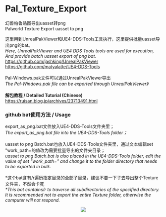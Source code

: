 # Pal_Texture_Export
幻兽帕鲁贴图导出uasset转png<br>
Palworld Texture Export uasset to png

这里用到UnrealPakViewer和UE4-DDS-Tools工具执行，这里提供批量uasset导出png的bat。<br>
<i>Here, UnrealPakViewer and UE4 DDS Tools tools are used for execution, And provide batch uasset export of png bat.</i><br>
https://github.com/jashking/UnrealPakViewer<br>
https://github.com/matyalatte/UE4-DDS-Tools<br>
<br>
Pal-Windows.pak文件可以通过UnrealPakViewer导出<br>
<i>The Pal-Windows.pak file can be exported through UnrealPakViewer》</i><br>
<br>
<b>解包教程 / Detailed Tutorial (Chinese)</b><br>
https://ruisan.blog.jp/archives/23713491.html

### github bat使用方法 / Usage
export_as_png.bat文件放入UE4-DDS-Tools文件夹里；<br>
<i>The export_as_png.bat file into the UE4-DDS-Tools folder；</i><br>
<br>
uasset to png Batch.bat也放入UE4-DDS-Tools文件夹里，通过文本编辑set "work_path=的值改为需要批量导出的文件夹目录；<br>
<i>uasset to png Batch.bat is also placed in the UE4-DDS-Tools folder, edit the value of set "work_path=" and change it to the folder directory that needs to be exported in bulk.</i><br>
<br>
*这个bat含有/r遍历指定目录的全部子目录，建议不要一下子去导出整个Texture文件夹，不然会卡死<br>
<i>*This bat contains/r to traverse all subdirectories of the specified directory. It is recommended not to export the entire Texture folder, otherwise the computer will not respond.</i><br>
<div align="center"><img src="https://livedoor.blogimg.jp/ruimusume/imgs/7/8/78e79d0d.png"></div>
